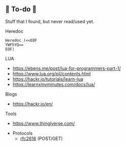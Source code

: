 ## 👻 To-do 👻

Stuff that I found, but never read/used yet.

<div class="row row-cols-md-2"><div>

Heredoc

```
Heredoc (<<EOF
YWFhYQ==
EOF)
```

LUA

* https://ebens.me/post/lua-for-programmers-part-1/
* https://www.lua.org/pil/contents.html
* https://hackr.io/tutorials/learn-lua
* https://learnxinyminutes.com/docs/lua/

Blogs

* https://hackr.io/en/

Tools

* https://www.thingiverse.com/

</div><div>

* Protocols
  * [rfc2616](https://datatracker.ietf.org/doc/html/rfc2616) (POST/GET)
</div></div>
